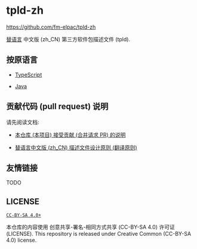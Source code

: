 <!-- tpld-zh/README.md
  lang: zh_CN
-->

# tpld-zh

<https://github.com/fm-elpac/tpld-zh>

[替语言](https://github.com/fm-elpac/fm-tpl)
中文版 (zh_CN) 第三方软件包描述文件 (tpld).

## 按原语言

- [TypeScript](./tpld-ts-zh)

- [Java](./tpld-java-zh)

## 贡献代码 (pull request) 说明

请先阅读文档:

- [本仓库 (本项目) 接受贡献 (合并请求 PR) 的说明](https://github.com/fm-elpac/fm-tpl/blob/main/doc/dev/merge.md)

- [替语言中文版 (zh_CN) 描述文件设计原则 (翻译原则)](https://github.com/fm-elpac/fm-tpl/tree/main/doc/tpld-zh)

## 友情链接

TODO

## LICENSE

[`CC-BY-SA 4.0+`](https://creativecommons.org/licenses/by-sa/4.0/)

本仓库的内容使用 创意共享-署名-相同方式共享 (CC-BY-SA 4.0) 许可证 (LICENSE).
This repository is released under Creative Common (CC-BY-SA 4.0) license.
